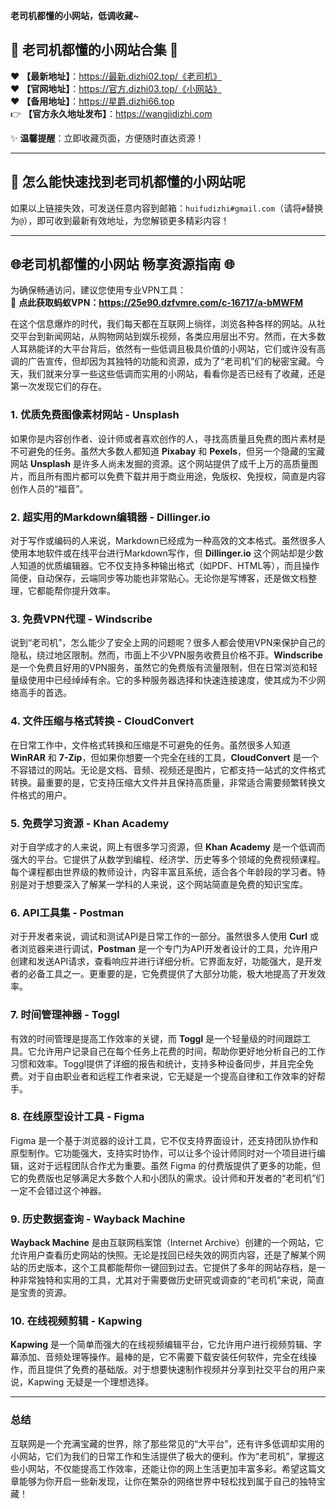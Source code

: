 **老司机都懂的小网站，低调收藏~**

## **🚀 老司机都懂的小网站合集 🚀**  

❤️ **【最新地址】**：https://最新.dizhi02.top/《老司机》 <br>
❤️ **【官网地址】**：https://官方.dizhi03.top/《小网站》 <br>
❤️ **【备用地址】**：https://星爵.dizhi66.top <br>
👉 **【官方永久地址发布】**：https://wangjidizhi.com 

✨ **温馨提醒**：立即收藏页面，方便随时直达资源！  

---

## **📧 怎么能快速找到老司机都懂的小网站呢**  

如果以上链接失效，可发送任意内容到邮箱：`huifudizhi#gmail.com`（请将`#`替换为`@`），即可收到最新有效地址，为您解锁更多精彩内容！  

---

## **🌐老司机都懂的小网站 畅享资源指南 🌐**  

为确保畅通访问，建议您使用专业VPN工具：  
🔗 **点此获取蚂蚁VPN：https://25e90.dzfvmre.com/c-16717/a-bMWFM**  

在这个信息爆炸的时代，我们每天都在互联网上徜徉，浏览各种各样的网站。从社交平台到新闻网站，从购物网站到娱乐视频，各类应用层出不穷。然而，在大多数人耳熟能详的大平台背后，依然有一些低调且极具价值的小网站，它们或许没有高调的广告宣传，但却因为其独特的功能和资源，成为了“老司机”们的秘密宝藏。今天，我们就来分享一些这些低调而实用的小网站，看看你是否已经有了收藏，还是第一次发现它们的存在。

### 1. **优质免费图像素材网站 - Unsplash**

如果你是内容创作者、设计师或者喜欢创作的人，寻找高质量且免费的图片素材是不可避免的任务。虽然大多数人都知道 **Pixabay** 和 **Pexels**，但另一个隐藏的宝藏网站 **Unsplash** 是许多人尚未发掘的资源。这个网站提供了成千上万的高质量图片，而且所有图片都可以免费下载并用于商业用途，免版权、免授权，简直是内容创作人员的“福音”。

### 2. **超实用的Markdown编辑器 - Dillinger.io**

对于写作或编码的人来说，Markdown已经成为一种高效的文本格式。虽然很多人使用本地软件或在线平台进行Markdown写作，但 **Dillinger.io** 这个网站却是少数人知道的优质编辑器。它不仅支持多种输出格式（如PDF、HTML等），而且操作简便，自动保存，云端同步等功能也非常贴心。无论你是写博客，还是做文档整理，它都能帮你提升效率。

### 3. **免费VPN代理 - Windscribe**

说到“老司机”，怎么能少了安全上网的问题呢？很多人都会使用VPN来保护自己的隐私，绕过地区限制。然而，市面上不少VPN服务收费且价格不菲。**Windscribe** 是一个免费且好用的VPN服务，虽然它的免费版有流量限制，但在日常浏览和轻量级使用中已经绰绰有余。它的多种服务器选择和快速连接速度，使其成为不少网络高手的首选。

### 4. **文件压缩与格式转换 - CloudConvert**

在日常工作中，文件格式转换和压缩是不可避免的任务。虽然很多人知道 **WinRAR** 和 **7-Zip**，但如果你想要一个完全在线的工具，**CloudConvert** 是一个不容错过的网站。无论是文档、音频、视频还是图片，它都支持一站式的文件格式转换。最重要的是，它支持压缩大文件并且保持高质量，非常适合需要频繁转换文件格式的用户。

### 5. **免费学习资源 - Khan Academy**

对于自学成才的人来说，网上有很多学习资源，但 **Khan Academy** 是一个低调而强大的平台。它提供了从数学到编程、经济学、历史等多个领域的免费视频课程。每个课程都由世界级的教师设计，内容丰富且系统，适合各个年龄段的学习者。特别是对于想要深入了解某一学科的人来说，这个网站简直是免费的知识宝库。

### 6. **API工具集 - Postman**

对于开发者来说，调试和测试API是日常工作的一部分。虽然很多人使用 **Curl** 或者浏览器来进行调试，**Postman** 是一个专门为API开发者设计的工具，允许用户创建和发送API请求，查看响应并进行详细分析。它界面友好，功能强大，是开发者的必备工具之一。更重要的是，它免费提供了大部分功能，极大地提高了开发效率。

### 7. **时间管理神器 - Toggl**

有效的时间管理是提高工作效率的关键，而 **Toggl** 是一个轻量级的时间跟踪工具。它允许用户记录自己在每个任务上花费的时间，帮助你更好地分析自己的工作习惯和效率。Toggl提供了详细的报告和统计，支持多种设备同步，并且完全免费。对于自由职业者和远程工作者来说，它无疑是一个提高自律和工作效率的好帮手。

### 8. **在线原型设计工具 - Figma**

Figma 是一个基于浏览器的设计工具，它不仅支持界面设计，还支持团队协作和原型制作。它功能强大，支持实时协作，可以让多个设计师同时对一个项目进行编辑，这对于远程团队合作尤为重要。虽然 Figma 的付费版提供了更多的功能，但它的免费版也足够满足大多数个人和小团队的需求。设计师和开发者的“老司机”们一定不会错过这个神器。

### 9. **历史数据查询 - Wayback Machine**

**Wayback Machine** 是由互联网档案馆（Internet Archive）创建的一个网站，它允许用户查看历史网站的快照。无论是找回已经失效的网页内容，还是了解某个网站的历史版本，这个工具都能帮你一键回到过去。它提供了多年的网站存档，是一种非常独特和实用的工具，尤其对于需要做历史研究或调查的“老司机”来说，简直是宝贵的资源。

### 10. **在线视频剪辑 - Kapwing**

**Kapwing** 是一个简单而强大的在线视频编辑平台，它允许用户进行视频剪辑、字幕添加、音频处理等操作。最棒的是，它不需要下载安装任何软件，完全在线操作，而且提供了免费的基础版。对于想要快速制作视频并分享到社交平台的用户来说，Kapwing 无疑是一个理想选择。

---

### 总结

互联网是一个充满宝藏的世界，除了那些常见的“大平台”，还有许多低调却实用的小网站，它们为我们的日常工作和生活提供了极大的便利。作为“老司机”，掌握这些小网站，不仅能提高工作效率，还能让你的网上生活更加丰富多彩。希望这篇文章能够为你开启一些新发现，让你在繁杂的网络世界中轻松找到属于自己的独特宝藏！
